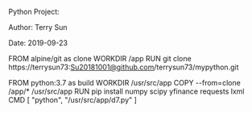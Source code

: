 Python Project:

Author: Terry Sun

Date: 2019-09-23


FROM alpine/git as clone
WORKDIR /app
RUN git clone https://terrysun73:Su20181001@github.com/terrysun73/mypython.git

FROM python:3.7 as build
WORKDIR /usr/src/app
COPY --from=clone /app/* /usr/src/app
RUN pip install numpy scipy yfinance requests lxml
CMD [ "python", "/usr/src/app/d7.py" ]
